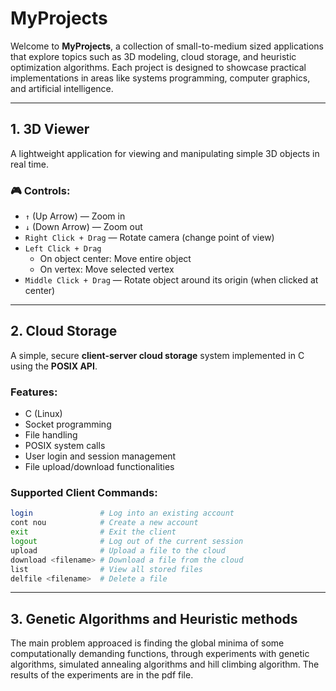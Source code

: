 # MyProjects

Welcome to **MyProjects**, a collection of small-to-medium sized applications that explore topics such as 3D modeling, cloud storage, and heuristic optimization algorithms. Each project is designed to showcase practical implementations in areas like systems programming, computer graphics, and artificial intelligence.

---

## 1. 3D Viewer

A lightweight application for viewing and manipulating simple 3D objects in real time.

### 🎮 Controls:
- `↑` (Up Arrow) — Zoom in  
- `↓` (Down Arrow) — Zoom out  
- `Right Click + Drag` — Rotate camera (change point of view)  
- `Left Click + Drag`  
  - On object center: Move entire object  
  - On vertex: Move selected vertex  
- `Middle Click + Drag` — Rotate object around its origin (when clicked at center)

---

## 2. Cloud Storage

A simple, secure **client-server cloud storage** system implemented in C using the **POSIX API**.

### Features:
- C (Linux)
- Socket programming
- File handling
- POSIX system calls
- User login and session management
- File upload/download functionalities

### Supported Client Commands:
```bash
login               # Log into an existing account
cont nou            # Create a new account
exit                # Exit the client
logout              # Log out of the current session
upload              # Upload a file to the cloud
download <filename> # Download a file from the cloud
list                # View all stored files
delfile <filename>  # Delete a file
```

---

## 3. Genetic Algorithms and Heuristic methods
The main problem approaced is finding the global minima of some computationally demanding functions, through experiments with genetic algorithms, simulated annealing algorithms and hill climbing algorithm.
    The results of the experiments are in the pdf file.
